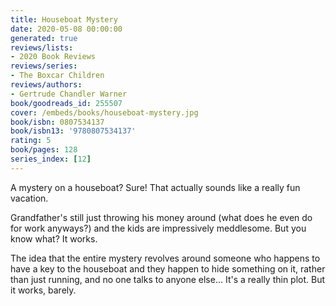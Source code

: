 ```yaml
---
title: Houseboat Mystery
date: 2020-05-08 00:00:00
generated: true
reviews/lists:
- 2020 Book Reviews
reviews/series:
- The Boxcar Children
reviews/authors:
- Gertrude Chandler Warner
book/goodreads_id: 255507
cover: /embeds/books/houseboat-mystery.jpg
book/isbn: 0807534137
book/isbn13: '9780807534137'
rating: 5
book/pages: 128
series_index: [12]
---
```

A mystery on a houseboat? Sure! That actually sounds like a really fun vacation.  

Grandfather's still just throwing his money around (what does he even do for work anyways?) and the kids are impressively meddlesome. But you know what? It works.  

<!--more-->

The idea that the entire mystery revolves around someone who happens to have a key to the houseboat and they happen to hide something on it, rather than just running, and no one talks to anyone else... It's a really thin plot. But it works, barely.